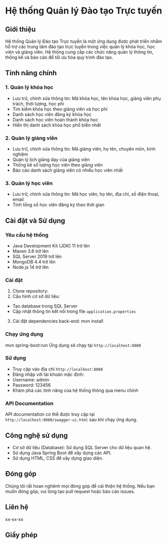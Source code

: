 # Hệ thống Quản lý Đào tạo Trực tuyến

## Giới thiệu
Hệ thống Quản lý Đào tạo Trực tuyến là một ứng dụng được phát triển nhằm hỗ trợ các trung tâm đào tạo trực tuyến trong việc quản lý khóa học, học viên và giảng viên. Hệ thống cung cấp các chức năng quản lý thông tin, thống kê và báo cáo để tối ưu hóa quy trình đào tạo.

## Tính năng chính

### 1. Quản lý khóa học
- Lưu trữ, chỉnh sửa thông tin: Mã khóa học, tên khóa học, giảng viên phụ trách, thời lượng, học phí
- Tìm kiếm khóa học theo giảng viên và học phí
- Danh sách học viên đăng ký khóa học
- Danh sách học viên hoàn thành khóa học
- Hiển thị danh sách khóa học phổ biến nhất

### 2. Quản lý giảng viên
- Lưu trữ, chỉnh sửa thông tin: Mã giảng viên, họ tên, chuyên môn, kinh nghiệm
- Quản lý lịch giảng dạy của giảng viên
- Thống kê số lượng học viên theo giảng viên
- Báo cáo danh sách giảng viên có nhiều học viên nhất

### 3. Quản lý học viên
- Lưu trữ, chỉnh sửa thông tin: Mã học viên, họ tên, địa chỉ, số điện thoại, email
- Tính tổng số học viên đăng ký theo thời gian

## Cài đặt và Sử dụng

### Yêu cầu hệ thống
- Java Development Kit (JDK) 11 trở lên
- Maven 3.6 trở lên
- SQL Server 2019 trở lên
- MongoDB 4.4 trở lên
- Node.js 14 trở lên

### Cài đặt
1. Clone repository:
2. Cấu hình cơ sở dữ liệu:
- Tạo database trong SQL Server
- Cập nhật thông tin kết nối trong file `application.properties`
3. Cài đặt dependencies back-end:
mvn install

### Chạy ứng dụng
mvn spring-boot:run
Ứng dụng sẽ chạy tại `http://localhost:8080`

### Sử dụng
- Truy cập vào địa chỉ `http://localhost:8080`
- Đăng nhập với tài khoản mặc định:
- Username: admin
- Password: 123456
- Khám phá các tính năng của hệ thống thông qua menu chính

### API Documentation
API documentation có thể được truy cập tại `http://localhost:8080/swagger-ui.html` sau khi chạy ứng dụng.

## Công nghệ sử dụng
- Cơ sở dữ liệu (Database): Sử dụng SQL Server cho dữ liệu quan hệ.
- Sử dụng Java Spring Boot để xây dựng các API.
- Sử dụng HTML, CSS để xây dựng giao diện.

## Đóng góp
Chúng tôi rất hoan nghênh mọi đóng góp để cải thiện hệ thống. Nếu bạn muốn đóng góp, vui lòng tạo pull request hoặc báo cáo issues.

## Liên hệ
xx-xx-xx

## Giấy phép
